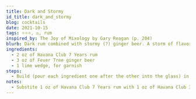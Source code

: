 ```yaml
---
title: Dark and Stormy
id_title: dark_and_stormy
blog: cocktails
date: 2021-10-15
tags: ⭐⭐⭐, ⚖️, rum
inspired_by: The Joy of Mixology by Gary Reagan (p. 204)
blurb: Dark rum combined with stormy (?) ginger beer. A storm of flavors... In your mouth.
ingredients:
  - 2 oz of Havana Club 7 Years rum
  - 3 oz of Fever Tree ginger beer
  - 1 lime wedge, for garnish
steps:
  - Build (pour each ingredient one after the other into the glass) in an ice-filled highball glass. Add the garnish.
notes:
  - Substite 1 oz of Havana Club 7 Years rum with 1 oz of Havana Club 3 Years rum for a _Light and Stormy_ (I haven't tried this yet but I plan to).
---
```

